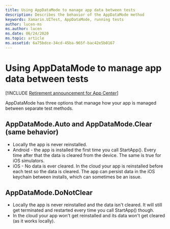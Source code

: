 ```yaml
---
title: Using AppDataMode to manage app data between tests
description: Describes the behavior of the AppDataMode method
keywords: Xamarin.UITest, AppDataMode, running tests
author: lucen-ms
ms.author: lucen
ms.date: 06/24/2020
ms.topic: article
ms.assetid: 6a75bdce-34cd-45ba-965f-bac42e5b0167
---
```


# Using AppDataMode to manage app data between tests
[!INCLUDE [Retirement announcement for App Center](../../../../includes/retirement.md)]

AppDataMode has three options that manage how your app is managed between separate test methods.

## AppDataMode.Auto and AppDataMode.Clear (same behavior)
- Locally the app is never reinstalled.
- Android - the app is installed the first time you call StartApp(). Every time after that the data is cleared from the device. The same is true for iOS simulators.
- iOS - No data is ever cleared. In the cloud your app is reinstalled before each test so the data is cleared. The app can persist data in the iOS keychain between installs, which can sometimes be an issue.

## AppDataMode.DoNotClear
- Locally the app is never reinstalled and the data isn't cleared. It will still get terminated and restarted every time you call StartApp() though.
- In the cloud your app won't get reinstalled and its data won't get cleared (as it works locally).